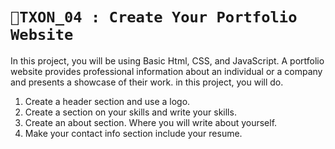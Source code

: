# `📍TXON_04 : Create Your Portfolio Website `

In this project, you will be using Basic Html, CSS, and JavaScript.
A portfolio website provides professional information about an individual or a company and presents a showcase of their work.
in this project, you will do.
1. Create a header section and use a logo.
2. Create a section on your skills and write your skills.
3. Create an about section. Where you will write about yourself.
4. Make your contact info section include your resume.

